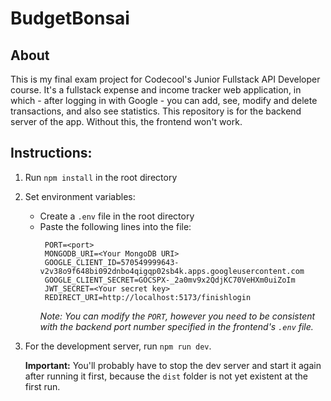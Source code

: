 # BudgetBonsai

## About

This is my final exam project for Codecool's Junior Fullstack API Developer course. It's a fullstack expense and income tracker web application, in which - after logging in with Google - you can add, see, modify and delete transactions, and also see statistics. This repository is for the backend server of the app. Without this, the frontend won't work.

## Instructions:

1. Run `npm install` in the root directory
2. Set environment variables:

   - Create a `.env` file in the root directory
   - Paste the following lines into the file:
     ```
      PORT=<port>
      MONGODB_URI=<Your MongoDB URI>
      GOOGLE_CLIENT_ID=570549999643-v2v38o9f648bi092dnbo4qigqp02sb4k.apps.googleusercontent.com
      GOOGLE_CLIENT_SECRET=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
      JWT_SECRET=<Your secret key>
      REDIRECT_URI=http://localhost:5173/finishlogin
     ```
     _Note: You can modify the `PORT`, however you need to be consistent with the backend port number specified in the frontend's `.env` file._

3. For the development server, run `npm run dev`.

   **Important:** You'll probably have to stop the dev server and start it again after running it first, because the `dist` folder is not yet existent at the first run.
